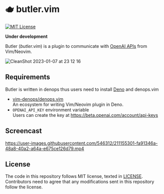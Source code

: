 # 🫖 butler.vim

[![MIT License](https://img.shields.io/badge/license-MIT-blue.svg)](LICENSE)

**Under development**

Butler (_butler.vim_) is a plugin to communicate with [OpenAI APIs](https://openai.com/api/) from Vim/Neovim.

![CleanShot 2023-01-07 at 23 12 16](https://user-images.githubusercontent.com/546312/211155037-711bc7c7-20a9-4e85-9fea-6a44006a4d50.gif)

## Requirements

Butler is written in denops thus users need to install [Deno](https://deno.land)
and denops.vim

- [vim-denops/denops.vim][vim-denops/denops.vim]<br> An ecosystem for writing
  Vim/Neovim plugin in Deno.
- `OPENAI_API_KEY` environment variable<br>Users can create the key at https://beta.openai.com/account/api-keys

[vim-denops/denops.vim]: https://github.com/vim-denops/denops.vim

## Screencast

https://user-images.githubusercontent.com/546312/211155301-fa91346a-48a8-40a2-a64a-e675ce126d79.mp4

## License

The code in this repository follows MIT license, texted in [LICENSE](./LICENSE).
Contributors need to agree that any modifications sent in this repository follow
the license.
